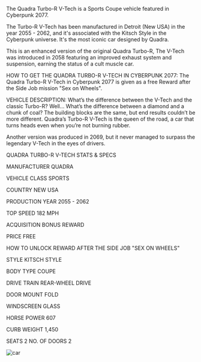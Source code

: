 The Quadra Turbo-R V-Tech is a Sports Coupe vehicle featured in Cyberpunk 2077.

The Turbo-R V-Tech has been manufactured in Detroit (New USA) in the year 2055 - 2062, and it's associated with the Kitsch Style in the Cyberpunk universe. It's the most iconic car designed by Quadra.

This is an enhanced version of the original Quadra Turbo-R, The V-Tech was introduced in 2058 featuring an improved exhaust system and suspension, earning the status of a cult muscle car.

HOW TO GET THE QUADRA TURBO-R V-TECH IN CYBERPUNK 2077:
The Quadra Turbo-R V-Tech in Cyberpunk 2077 is given as a free Reward after the Side Job mission "Sex on Wheels".

VEHICLE DESCRIPTION:
What’s the difference between the V-Tech and the classic Turbo-R? Well… What’s the difference between a diamond and a chunk of coal? The building blocks are the same, but end results couldn’t be more different. Quadra’s Turbo-R V-Tech is the queen of the road, a car that turns heads even when you’re not burning rubber.

Another version was produced in 2069, but it never managed to surpass the legendary V-Tech in the eyes of drivers.

QUADRA TURBO-R V-TECH STATS & SPECS

MANUFACTURER
QUADRA

VEHICLE CLASS
SPORTS

COUNTRY
NEW USA

PRODUCTION YEAR
2055 - 2062

TOP SPEED
182 MPH

ACQUISITION
BONUS REWARD

PRICE
FREE

HOW TO UNLOCK
REWARD AFTER THE SIDE JOB "SEX ON WHEELS"

STYLE
KITSCH STYLE

BODY TYPE
COUPE

DRIVE TRAIN
REAR-WHEEL DRIVE

DOOR MOUNT
FOLD

WINDSCREEN
GLASS

HORSE POWER
607

CURB WEIGHT
1,450

SEATS
2
NO. OF DOORS
2

![car](https://www.gamesatlas.com/images/jch-optimize/ng/images_cyberpunk2077_vehicles_quadra-turbo-r-v-tech.webp)
